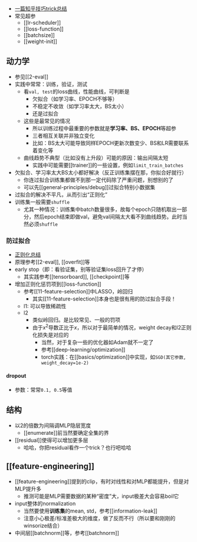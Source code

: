 - [一篇知乎技巧trick总结](https://zhuanlan.zhihu.com/p/95081141)
- 常见超参
  - [[lr-scheduler]]
  - [[loss-function]]
  - [[batchsize]]
  - [[weight-init]]
## 动力学
- 参见[[2-eval]]
- 实践中常常：训练，验证，测试
  - 看`val, test`的loss曲线，性能曲线，可判断是
    - 欠拟合（如学习率、EPOCH不够等）
    - 不稳定不收敛（如学习率太大，BS太小）
    - 还是过拟合
  - 这些是最常见的情况
    - 所以训练过程中最重要的参数就是**学习率、BS、EPOCH**等超参
    - 三者相互关联并非独立变化
    - 比如：BS太大可能导致同样EPOCH更新次数变少、BS和LR需要联系着变化等
  - 曲线趋势不典型（比如没有上升段）可能的原因：输出间隔太短
    - 实践中可能需要[[trainer]]的一些设置，例如`limit_train_batches`
- 欠拟合、学习率太大BS太小都好解决（反正训练集摆在那，你拟合好就行）
  - 你连过拟合训练集都做不到那一定代码除了严重问题，别想别的了
  - 可以先[[general-principles/debug]]过拟合特别小数据集
- 过拟合的解决不平凡，从而引出“正则化”
- 训练集一般需要`shuffle`
  - 尤其一种情况：训练集中batch数量很多，故每个epoch只随机取出一部分，然后epoch结束即做val，避免val间隔太大看不到曲线趋势。此时当然必须`shuffle`
### 防过拟合
- [正则化总结](https://zhuanlan.zhihu.com/p/69025058)
- 原理参考[[2-eval]], [[overfit]]等
- early stop（即：看验证集，别等验证集loss回升了才停）
  - 其实践参考[[tensorboard]], [[checkpoint]]等
- 增加正则化惩罚项到[[loss-function]]
  - 参考[[11-feature-selection]]中LASSO，岭回归
    - 其实[[11-feature-selection]]本身也是很有用的防过拟合手段！
  - l1: 可以导致稀疏性
  - l2
    - 类似岭回归。是比较常见、一般的罚项
    - 由于$x^2$导数正比于$x$，所以对于最简单的情况，weight decay和l2正则化损失是对应的
      - 当然，对于复杂一些的优化器如Adam就不一定了
      - 参考[[deep-learning/optimization]]
      - torch实践：在[[basics/optimization]]中实现，如`SGD(其它参数, weight_decay=1e-2)`
#### dropout
- 参数：常常`0.1, 0.5`等值
## 结构
- 以2的倍数为间隔调MLP隐层宽度
  - [[enumerate]]前当然要确定全集的界
- [[residual]]使得可以增加更多层
  - 哈哈，你把residual看作一个trick？也行吧哈哈
## [[feature-engineering]]
- [[feature-engineering]]提到的clip，有时对线性和对MLP都能提升，但是对MLP提升多
  - 推测可能是MLP需要数据的某种“密度”大，input极差大会容易boil它
- input整体的normalization
  - 当然要使用**训练集**的mean, std，参考[[information-leak]]
  - 注意小心极差/标准差极大的维度，做了反而不行（所以要和刚刚的winsorize结合）
- 中间层[[batchnorm]]等，参考[[batchnorm]]